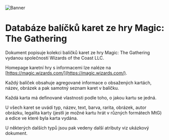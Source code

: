 ![Banner](https://i.imgur.com/4oR7uQa.png)

# Databáze balíčků karet ze hry Magic: The Gathering

Dokument popisuje kolekci balíčků karet ze hry Magic: The Gathering vydanou
společností Wizards of the Coast LLC.

Homepage karetní hry s informacemi lze naléze na
[https://magic.wizards.com/](https://magic.wizards.com/).

Každý balíček obsahuje agregované informace o obsažených kartách, název, obrázek
a pak samotný seznam karet v balíčku.

Každá karta má definované vlastnosti podle toho, o jakou kartu se jedná.

U všech karet se uvádí typ, název, text, barva, rarita, obrázek, autor obrázku,
legalita karty (jestli je možné kartu hrát v různých formátech MtG) a edice ve
které byla karta vydána.

U některých dalších typů jsou pak vedeny další atributy viz ukázkový dokument.

